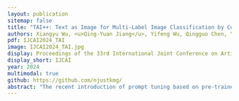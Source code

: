 ```yaml
---
layout: publication
sitemap: false
title: "TAI++: Text as Image for Multi-Label Image Classification by Co-Learning Transferable Prompt"
authors: Xiangyu Wu, <u>Qing-Yuan Jiang</u>, Yifeng Wu, Qingguo Chen, Yang Yang, and Jianfeng Lu
pdf: IJCAI2024_TAI
image: IJCAI2024_TAI.jpg
display: Proceedings of the 33rd International Joint Conference on Artificial Intelligence
display_short: IJCAI
year: 2024
multimodal: true
github: https://github.com/njustkmg/
abstract: "The recent introduction of prompt tuning based on pre-trained vision-language models has dramatically improved the performance of multi-label image classification. However, some existing strategies that have been explored still have drawbacks, i.e., either exploiting massive labeled visual data at a high cost or using text data only for text prompt tuning and thus failing to learn the diversity of visual knowledge. Hence, the application scenarios of these methods are limited. In this paper, we propose a pseudo-visual prompt (PVP) module for implicit visual prompt tuning to address this problem. Specifically, we first learn the pseudo-visual prompt for each category, mining diverse visual knowledge by the well-aligned space of pre-trained vision-language models. Then, a colearning strategy with a dual-adapter module is designed to transfer visual knowledge from pseudovisual prompt to text prompt, enhancing their visual representation abilities. Experimental results on VOC2007, MS-COCO, and NUSWIDE datasets demonstrate that our method can surpass state-ofthe-art (SOTA) methods across various settings for multi-label image classification tasks."
---
```

